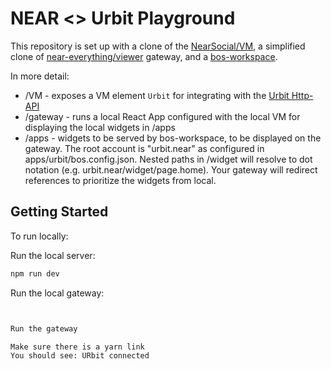 # NEAR <> Urbit Playground

This repository is set up with a clone of the [NearSocial/VM](), a simplified clone of [near-everything/viewer]() gateway, and a [bos-workspace]().

In more detail:

- /VM - exposes a VM element `Urbit` for integrating with the [Urbit Http-API](https://developers.urbit.org/guides/additional/http-api-guide)
- /gateway - runs a local React App configured with the local VM for displaying the local widgets in /apps
- /apps - widgets to be served by bos-workspace, to be displayed on the gateway. The root account is "urbit.near" as configured in apps/urbit/bos.config.json. Nested paths in /widget will resolve to dot notation (e.g. urbit.near/widget/page.home). Your gateway will redirect references to prioritize the widgets from local.

## Getting Started

To run locally:

Run the local server:

```cmd
npm run dev
```

Run the local gateway:

```cmd


Run the gateway

Make sure there is a yarn link
You should see: URbit connected
